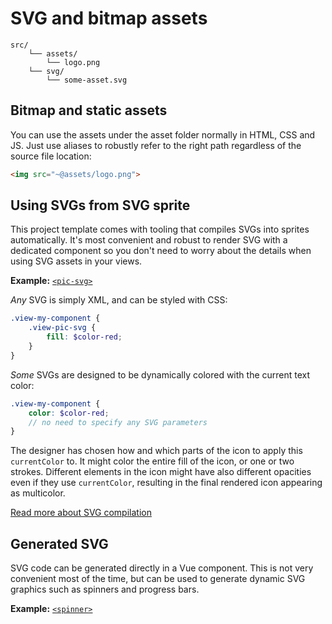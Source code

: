 
# SVG and bitmap assets

```
src/
	└── assets/
		└── logo.png
	└── svg/
		└── some-asset.svg
```

## Bitmap and static assets

You can use the assets under the asset folder normally in HTML, CSS and JS. Just use aliases to robustly refer to the right path regardless of the source file location:

```html
<img src="~@assets/logo.png">
```

## Using SVGs from SVG sprite

This project template comes with tooling that compiles SVGs into sprites automatically. It's most convenient and robust to render SVG with a dedicated component so you don't need to worry about the details when using SVG assets in your views.

**Example:** [`<pic-svg>`](https://github.com/Eiskis/bellevue/blob/master/src/components/snippets/PicSvg.vue)

_Any_ SVG is simply XML, and can be styled with CSS:

```scss
.view-my-component {
	.view-pic-svg {
		fill: $color-red;
	}
}
```

_Some_ SVGs are designed to be dynamically colored with the current text color:

```scss
.view-my-component {
	color: $color-red;
	// no need to specify any SVG parameters
}
```

The designer has chosen how and which parts of the icon to apply this `currentColor` to. It might color the entire fill of the icon, or one or two strokes. Different elements in the icon might have also different opacities even if they use `currentColor`, resulting in the final rendered icon appearing as multicolor.

[Read more about SVG compilation](../tooling/svg-compilation.md)

## Generated SVG

SVG code can be generated directly in a Vue component. This is not very convenient most of the time, but can be used to generate dynamic SVG graphics such as spinners and progress bars.

**Example:** [`<spinner>`](https://github.com/Eiskis/bellevue/blob/master/src/components/snippets/Spinner.vue)
